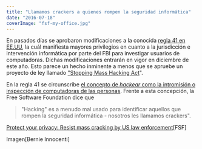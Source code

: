 ```yaml
---
title: "Llamamos crackers a quienes rompen la seguridad informática"
date: "2016-07-18"
coverImage: "fsf-my-office.jpg"
---
```


En pasados días se aprobaron modificaciones a la conocida [regla 41 en EE.UU](https://www.justsecurity.org/wp-content/uploads/2014/09/proposed-amendment-rule-41.pdf), la cuál manifiesta mayores privilegios en cuanto a la jurisdicción e intervención informática por parte del FBI para investigar usuarios de computadoras. Dichas modificaciones entrarán en vigor en diciembre de este año. Esto parece un hecho inminente a menos que se apruebe un proyecto de ley llamado ["Stopping Mass Hacking Act](http://www.reuters.com/article/us-usa-cyber-warrants-idUSKCN0YA23I)".

En la regla 41 se circunscribe [el concepto de _hackear_ como la intromisión o inspección de computadoras de las personas](http://www.elcosmografo.net/si-los-usuarios-pueden-hackear-por-que-nosotros-no-dice-juez-estadounidense/). Frente a esta concepción, la Free Software Foundation dice que

> "Hacking" es a menudo mal usado para identificar aquellos que rompen la seguridad informática - nosotros les llamamos crackers".

[Protect your privacy: Resist mass cracking by US law enforcement](http://www.fsf.org/blogs/community/protect-your-privacy-resist-mass-cracking-by-us-law-enforcement)\[FSF\]

Imagen\[Bernie Innocenti\]

